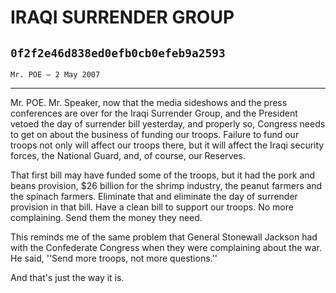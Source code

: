 # IRAQI SURRENDER GROUP
## `0f2f2e46d838ed0efb0cb0efeb9a2593`
`Mr. POE — 2 May 2007`

---


Mr. POE. Mr. Speaker, now that the media sideshows and the press 
conferences are over for the Iraqi Surrender Group, and the President 
vetoed the day of surrender bill yesterday, and properly so, Congress 
needs to get on about the business of funding our troops. Failure to 
fund our troops not only will affect our troops there, but it will 
affect the Iraqi security forces, the National Guard, and, of course, 
our Reserves.

That first bill may have funded some of the troops, but it had the 
pork and beans provision, $26 billion for the shrimp industry, the 
peanut farmers and the spinach farmers. Eliminate that and eliminate 
the day of surrender provision in that bill. Have a clean bill to 
support our troops. No more complaining. Send them the money they need.

This reminds me of the same problem that General Stonewall Jackson 
had with the Confederate Congress when they were complaining about the 
war. He said, ''Send more troops, not more questions.''

And that's just the way it is.
